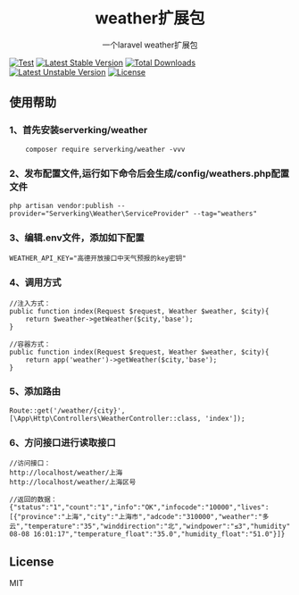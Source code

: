 <h1 align="center"> weather扩展包</h1>

<p align="center"> 一个laravel weather扩展包</p>



[![Test](https://github.com/serverking/weather/actions/workflows/test.yml/badge.svg)](https://github.com/serverking/weather/actions/workflows/test.yml)
[![Latest Stable Version](http://poser.pugx.org/serverking/weather/v/stable.svg)](https://packagist.org/packages/serverking/weather) [![Total Downloads](http://poser.pugx.org/serverking/weather/downloads)](https://packagist.org/packages/serverking/weather)
[![Latest Unstable Version](https://poser.pugx.org/serverking/weather/v/unstable.svg)](https://packagist.org/packages/serverking/weather)
[![License](https://poser.pugx.org/serverking/weather/license.svg)](https://packagist.org/packages/serverking/weather)


## 使用帮助
### 1、首先安装serverking/weather
```language
	composer require serverking/weather -vvv
```
### 2、发布配置文件,运行如下命令后会生成/config/weathers.php配置文件
```language
php artisan vendor:publish --provider="Serverking\Weather\ServiceProvider" --tag="weathers"

```

### 3、编辑.env文件，添加如下配置
```language
WEATHER_API_KEY="高德开放接口中天气预报的key密钥"

```

### 4、调用方式
```language
//注入方式：
public function index(Request $request, Weather $weather, $city){
	return $weather->getWeather($city,'base');
}

//容器方式：
public function index(Request $request, Weather $weather, $city){
    return app('weather')->getWeather($city,'base');
}

```

### 5、添加路由
```language
Route::get('/weather/{city}', [\App\Http\Controllers\WeatherController::class, 'index']);
```

### 6、方问接口进行读取接口
```language
//访问接口：
http://localhost/weather/上海
http://localhost/weather/上海区号

//返回的数据：
{"status":"1","count":"1","info":"OK","infocode":"10000","lives":[{"province":"上海","city":"上海市","adcode":"310000","weather":"多云","temperature":"35","winddirection":"北","windpower":"≤3","humidity":"51","reporttime":"2025-08-08 16:01:17","temperature_float":"35.0","humidity_float":"51.0"}]}

```

## License

MIT